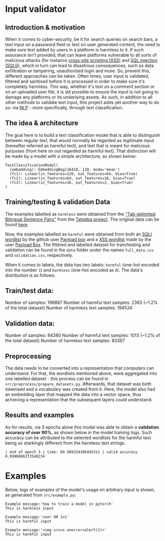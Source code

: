 # Input validator

## Introduction & motivation
When it comes to cyber-security, be it for search queries on search bars, a text input on a password field or text on user generated content, the need to make sure text added by users in a platform is harmless to it. If such assurance isn't provided, that can leave platforms vulnerable to all sorts of malicious attacks (for instance [cross-site scripting (XSS)](https://portswigger.net/web-security/cross-site-scripting) and [SQL injection (SQLI)](https://portswigger.net/web-security/sql-injection)), which in turn can lead to disastrous consequences, such as data exfiltration or tampering, unauthorised login and more.
So, prevent this, different approaches can be taken. Often times, user input is validated, filtered and sanitised before it is processed in order to make sure it's completely harmless. This way, whether it's text on a comment section or on an uploaded user file, it is stil possible to ensure the input is not going to damage any platforms or its underlying assets.
As such, in addition to all other methods to validate text input, this project adds yet another way to do so: via [NLP](https://www.oracle.com/pt/artificial-intelligence/what-is-natural-language-processing/) - more specifically, through text classification.

## The idea & architecture
The goal here is to build a text classification model that is able to distinguish between regular text, that would normally be regarded as legitimate input (hereafter referred as harmful text), and text that is meant for malicious purposes (from here on out regarded as harmful text). That distinction will be made by a model with a simple architecture, as shown below:

```
TextClassificationModel(
  (embedding): EmbeddingBag(16418, 128, mode='mean')
  (fc1): Linear(in_features=128, out_features=64, bias=True)
  (fc2): Linear(in_features=64, out_features=16, bias=True)
  (fc3): Linear(in_features=16, out_features=2, bias=True)
)
```


## Training/testing & validation Data
The examples labelled as `harmless` were obtained from the ["Tab-delimited Bilingual Sentence Pairs"](https://www.manythings.org/anki/) from the [Tatoeba project](http://tatoeba.org/home). The original data can be found [here](https://www.manythings.org/anki/deu-eng.zip).

Now, the examples labelled as `harmful` were obtained from both an [SQLI wordlist](https://github.com/payloadbox/sql-injection-payload-list) by the github user [Payload box](https://github.com/payloadbox) and a [XSS wordlist](https://github.com/payloadbox/xss-payload-list) made by the user [Payload Box](https://github.com/payloadbox). The filtered and labelled dataset for train/testing and validation can be found in the `data` folder under the names `full_data.csv` and `validation.csv`, respectively. 

When it comes to labels, the data has two labels: `harmful` (one-hot encoded into the number `1`) and `harmless` (one-hot encoded as `0`). The data's distribution is as follows:

Train/test data:
----------------
Number of samples: 196887
Number of harmful text samples: 2363 (~1.2% of the total dataset)
Number of harmless text samples: 194524


Validation data:
----------------
Number of samples: 84380
Number of harmful text samples: 1013 (~1.2% of the total dataset)
Number of harmless text samples: 83367

## Preprocessing
The data needs to be converted into a representation that computers can understand. For that, the wordlists mentioned above, were aggregated into one labelled dataset - this process can be found in `src/preprocess/prepare_datasets.py`. Afterwards, that dataset was both tokenised and a vocabulary was created from it. Here, the model also had an embedding layer that mapped the data into a vector space, thus achieving a representation that the subsequent layers could understand.

## Results and examples
As for results, via 3 epochs alone this model was able to obtain a **validation accuracy of over 90%**, as shown below in the model training logs. Such accuracy can be attributed to the selected wordlists for the harmful text being so starkingly different from the harmless text strings.

`| end of epoch 3 | time: 89.98933410644531s | valid accuracy 0.9998696373548234 `

# Examples

Below, logs of examples of the model's usage on arbitrary input is shown, as generated from `src/example.py`:

```
Example message:'how to train a model in pytorch'
This is harmless input

Example message:'user OR 1=1'
This is harmful input

Example message:'<img src=x onerror=alert(1)>'
This is harmful input
```
